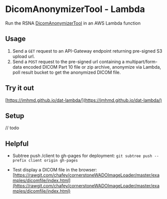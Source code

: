 # DicomAnonymizerTool - Lambda

Run the RSNA [DicomAnonymizerTool](https://github.com/johnperry/DicomAnonymizerTool) in an AWS Lambda function

## Usage
1. Send a `GET` request to an API-Gateway endpoint returning pre-signed S3 upload url.
2. Send a `POST` request to the pre-signed url containing a multipart/form-data encoded DICOM Part 10 file or zip archive, anonymize via Lambda, poll result bucket to get the anonymized DICOM file.

## Try it out
[https://jmhmd.github.io/dat-lambda/](https://jmhmd.github.io/dat-lambda/)

## Setup
// todo

## Helpful

- Subtree push /client to gh-pages for deployment: `git subtree push --prefix client origin gh-pages`

- Test display a DICOM file in the browser: [https://rawgit.com/chafey/cornerstoneWADOImageLoader/master/examples/dicomfile/index.html](https://rawgit.com/chafey/cornerstoneWADOImageLoader/master/examples/dicomfile/index.html)
